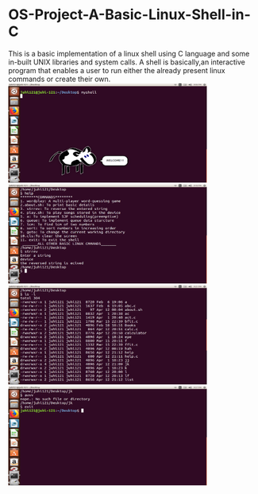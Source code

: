 # OS-Project-A-Basic-Linux-Shell-in-C
This is a basic implementation of a linux shell using C language and some in-built UNIX libraries and system calls.
A shell is basically,an interactive program that enables a user to run either the already present linux commands or create their own.
<img src="Screenshots/wel.png" height=200 width=400>
<img src="Screenshots/list.png" height=200 width=400>
<img src="Screenshots/parse.png" height=200 width=400>
<img src="Screenshots/exit.png" height=200 width=400>
